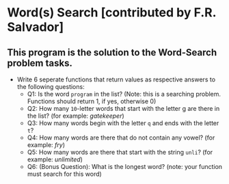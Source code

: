 # Word(s) Search [contributed by F.R. Salvador]
## This program is the solution to the Word-Search problem tasks.

+ Write 6 seperate functions that return values as respective answers to the following questions:
  + Q1: Is the word ```program``` in the list? (Note: this is a searching problem. Functions should return 1, if yes, otherwise 0)
  + Q2: How many ```10```-letter words that start with the letter g are there in the list? (for example: _gatekeeper_)
  + Q3: How many words begin with the letter ```q``` and ends with the letter ```t```?
  + Q4: How many words are there that do not contain any vowel? (for example: _fry_)
  + Q5: How many words are there that start with the string ```unli```? (for example: _unlimited_)  
  + Q6: (Bonus Question): What is the longest word? (note: your function must search for this word)     
